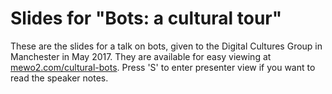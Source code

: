 # Slides for "Bots: a cultural tour"

These are the slides for a talk on bots, given to the Digital Cultures Group in Manchester in May 2017. They are available for easy viewing at [mewo2.com/cultural-bots](http://mewo2.com/cultural-bots). Press 'S' to enter presenter view if you want to read the speaker notes.